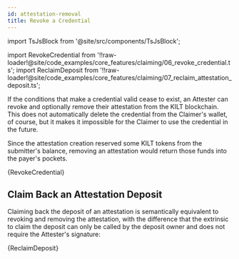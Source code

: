 ```yaml
---
id: attestation-removal
title: Revoke a Credential
---
```


import TsJsBlock from '@site/src/components/TsJsBlock';

import RevokeCredential from '!!raw-loader!@site/code_examples/core_features/claiming/06_revoke_credential.ts';
import ReclaimDeposit from '!!raw-loader!@site/code_examples/core_features/claiming/07_reclaim_attestation_deposit.ts';

If the conditions that make a credential valid cease to exist, an Attester can revoke and optionally remove their attestation from the KILT blockchain.
This does not automatically delete the credential from the Claimer's wallet, of course, but it makes it impossible for the Claimer to use the credential in the future.

Since the attestation creation reserved some KILT tokens from the submitter's balance, removing an attestation would return those funds into the payer's pockets.

<TsJsBlock>
  {RevokeCredential}
</TsJsBlock>

## Claim Back an Attestation Deposit

Claiming back the deposit of an attestation is semantically equivalent to revoking and removing the attestation, with the difference that the extrinsic to claim the deposit can only be called by the deposit owner and does not require the Attester's signature:

<TsJsBlock>
  {ReclaimDeposit}
</TsJsBlock>